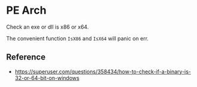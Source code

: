 # PE Arch

Check an exe or dll is x86 or x64.

The convenient function `IsX86` and `IsX64` will panic on err.

## Reference

* https://superuser.com/questions/358434/how-to-check-if-a-binary-is-32-or-64-bit-on-windows
